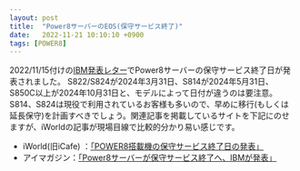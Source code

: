 ```yaml
---
layout: post
title:  "Power8サーバーのEOS(保守サービス終了)"
date:   2022-11-21 10:10:10 +0900
tags: [POWER8]
---
```

2022/11/15付けの[IBM発表レター](https://www.ibm.com/common/ssi/cgi-bin/ssialias?appname=skmwww&htmlfid=897%2FENUS922-117&infotype=AN&subtype=CA&mhsrc=ibmsearch_a&mhq=8286%2041A%20EOS)でPower8サーバーの保守サービス終了日が発表されました。 S822/S824が2024年3月31日、S814が2024年5月31日、S850C以上が2024年10月31日と、モデルによって日付が違うのは要注意。S814、S824は現役で利用されているお客様も多いので、早めに移行(もしくは延長保守)を計画すべきでしょう。関連記事を掲載しているサイトを下記にのせますが、iWorldの記事が現場目線で比較的分かり易い感じです。

* iWorld(旧iCafe) ：[「POWER8搭載機の保守サービス終了日の発表」](https://www.i-cafe.info/column/product/20221116_power8_serviceend)
* アイマガジン：[「Power8サーバーが保守サービス終了へ、IBMが発表」](https://www.imagazine.co.jp/power8-eos/#:~:text=IBM%E3%81%AF11%E6%9C%8815,%E3%81%A7%E6%A7%8B%E6%88%90%EF%BC%89%E3%81%AF%E6%9C%AA%E7%99%BA%E8%A1%A8%E3%80%82)
